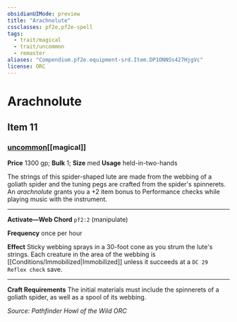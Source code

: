 ```yaml
---
obsidianUIMode: preview
title: "Arachnolute"
cssclasses: pf2e,pf2e-spell
tags:
  - trait/magical
  - trait/uncommon
  - remaster
aliases: "Compendium.pf2e.equipment-srd.Item.DP1ONNSs427HjgVc"
license: ORC
---
```

# Arachnolute
## Item 11
### [uncommon](uncommon "Uncommon Rarity Trait")[[magical]]


**Price** 1300 gp; 
**Bulk** 1; **Size** med
**Usage** held-in-two-hands

The strings of this spider-shaped lute are made from the webbing of a goliath spider and the tuning pegs are crafted from the spider's spinnerets. An _arachnolute_ grants you a +2 item bonus to Performance checks while playing music with the instrument.

* * *

**Activate—Web Chord** `pf2:2` (manipulate)

**Frequency** once per hour

**Effect** Sticky webbing sprays in a 30-foot cone as you strum the lute's strings. Each creature in the area of the webbing is [[Conditions/Immobilized|Immobilized]] unless it succeeds at a `DC 29 Reflex check` save.

* * *

**Craft Requirements** The initial materials must include the spinnerets of a goliath spider, as well as a spool of its webbing.

*Source: Pathfinder Howl of the Wild*
*ORC*